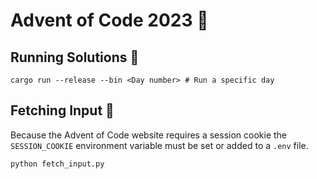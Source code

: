 # Advent of Code 2023 🎄

## Running Solutions 🦀

```
cargo run --release --bin <Day number> # Run a specific day
```
## Fetching Input 🐍

Because the Advent of Code website requires a session cookie the `SESSION_COOKIE` environment variable must be set or added to a `.env` file.
```
python fetch_input.py
```

